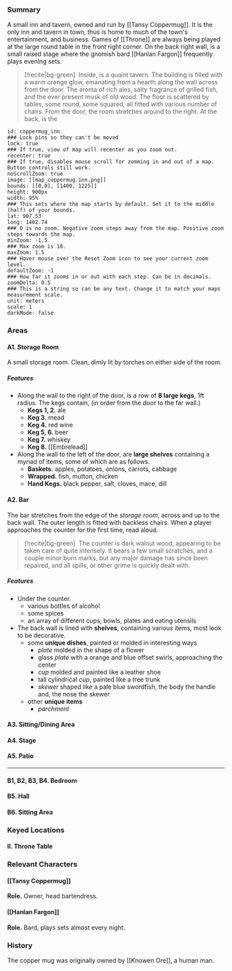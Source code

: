 ### Summary
A small inn and tavern, owned and run by [[Tansy Coppermug]]. It is the only inn and tavern in town, thus is home to much of the town's entertainment, and business. Games of [[Throne]] are always being played at the large round table in the front right corner. On the back right wall, is a small raised stage where the gnomish bard [[Hanlan Fargon]] frequently plays evening sets. 

> [!recite|bg-green] ‎ 
> Inside, is a quaint tavern. The building is filled with a warm orange glow, emanating from a hearth along the wall across from the door. The aroma of rich ales, salty fragrance of grilled fish, and the ever present musk of old wood. The floor is scattered by tables, some round, some squared, all fitted with various number of chairs. From the door, the room stretches around to the right. At the back, is the 

```leaflet  
id: coppermug_inn
### Lock pins so they can't be moved  
lock: true  
### If true, view of map will recenter as you zoom out.  
recenter: true  
### If true, disables mouse scroll for zomming in and out of a map. Button controls still work.  
noScrollZoom: true  
image: [[map_coppermug.inn.png]]
bounds: [[0,0], [1400, 1225]]  
height: 900px  
width: 95%  
### This sets where the map starts by default. Set it to the middle (half) of your bounds.  
lat: 907.53  
long: 1402.74  
### 0 is no zoom. Negative zoom steps away from the map. Positive zoom steps towards the map.  
minZoom: -1.5  
### Max zoom is 18.  
maxZoom: 1.5  
### Hover mouse over the Reset Zoom icon to see your current zoom level.  
defaultZoom: -1  
### How far it zooms in or out with each step. Can be in decimals.  
zoomDelta: 0.5  
### This is a string so can be any text. Change it to match your maps measurement scale.  
unit: meters  
scale: 1  
darkMode: false  
```

### Areas
#### A1. Storage Room
A small storage room. Clean, dimly lit by torches on either side of the room. 

##### Features
* Along the wall to the right of the door, is a row of **8 large kegs**, 1ft radius. The kegs contain, (in order from the door to the far wall.) 
	* **Kegs 1, 2.** ale
	* **Keg 3.** mead
	* **Keg 4.** red wine
	* **Keg 5, 6.** beer
	* **Keg 7.** whiskey
	* **Keg 8.** [[Embrelead]]
* Along the wall to the left of the door, are **large shelves** containing a myriad of items, some of which are as follows.
	* **Baskets.** apples, potatoes, onions, carrots, cabbage
	* **Wrapped.** fish, mutton, chicken
	* **Hand Kegs.** black pepper, salt, cloves, mace, dill

#### A2. Bar
The bar stretches from the edge of the *storage room*, across and up to the back wall. The outer length is fitted with backless chairs. When a player approaches the counter for the first time, read aloud.

> [!recite|bg-green] ‎ 
> The counter is dark walnut wood, appearing to be taken care of quite intensely. It bears a few small scratches, and a couple minor burn marks, but any major damage has since been repaired, and all spills, or other grime is quickly dealt with.

##### Features
* Under the counter.
	* various bottles of alcohol
	* some spices
	* an array of different cups, bowls, plates and eating utensils
* The back wall is lined with **shelves**, containing various items, most look to be decorative.
	* some **unique dishes**, painted or molded in interesting ways
		* *plate* molded in the shape of a flower
		* glass *plate* with a orange and blue offset swirls, approaching the center 
		* *cup* molded and painted like a leather shoe
		* tall cylindrical *cup*, painted like a tree trunk 
		* *skewer* shaped like a pale blue swordfish, the body the handle and, the nose the skewer
	* other **unique items**
		* *parchment*

#### A3. Sitting/Dining Area
#### A4. Stage
#### A5. Patio
***
#### B1, B2, B3, B4. Bedroom
#### B5. Hall
#### B6. Sitting Area

### Keyed Locations
#### II. Throne Table

### Relevant Characters
#### [[Tansy Coppermug]]
**Role.** Owner, head bartendress.

#### [[Hanlan Fargon]]
**Role.** Bard, plays sets almost every night.

### History
The copper mug was originally owned by [[Knowen Ore]], a human man.